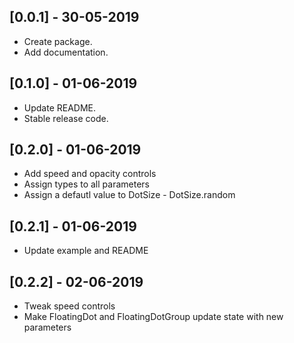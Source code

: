 ## [0.0.1] - 30-05-2019

* Create package.
* Add documentation.

## [0.1.0] - 01-06-2019

* Update README.
* Stable release code.

## [0.2.0] - 01-06-2019

* Add speed and opacity controls
* Assign types to all parameters
* Assign a defautl value to DotSize - DotSize.random

## [0.2.1] - 01-06-2019

* Update example and README

## [0.2.2] - 02-06-2019

* Tweak speed controls
* Make FloatingDot and FloatingDotGroup update state with new parameters
